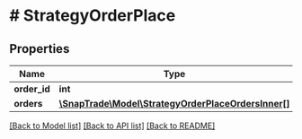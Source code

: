 # # StrategyOrderPlace

## Properties

Name | Type | Description | Notes
------------ | ------------- | ------------- | -------------
**order_id** | **int** |  | [optional]
**orders** | [**\SnapTrade\Model\StrategyOrderPlaceOrdersInner[]**](StrategyOrderPlaceOrdersInner.md) |  | [optional]

[[Back to Model list]](../../README.md#models) [[Back to API list]](../../README.md#endpoints) [[Back to README]](../../README.md)

